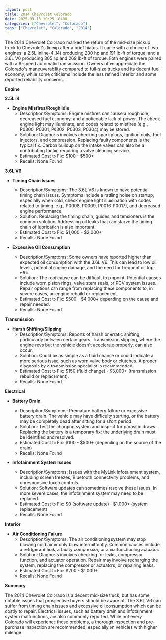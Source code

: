 ```yaml
---
layout: post
title: 2014 Chevrolet Colorado
date: 2025-03-13 10:25 -0400
categories: ["Chevrolet", "Colorado"]
tags: ["Chevrolet", "Colorado", "2014"]
---
```

The 2014 Chevrolet Colorado marked the return of the mid-size pickup truck to Chevrolet's lineup after a brief hiatus. It came with a choice of two engines: a 2.5L inline-4 (I4) producing 200 hp and 191 lb-ft of torque, and a 3.6L V6 producing 305 hp and 269 lb-ft of torque. Both engines were paired with a 6-speed automatic transmission. Owners often appreciate the Colorado's maneuverability compared to full-size trucks and its decent fuel economy, while some criticisms include the less refined interior and some reported reliability concerns.

**Engine**

**2.5L I4**

*   **Engine Misfires/Rough Idle**
    *   Description/Symptoms: Engine misfires can cause a rough idle, decreased fuel economy, and a noticeable lack of power. The check engine light may illuminate, and codes related to misfires (e.g., P0300, P0301, P0302, P0303, P0304) may be stored.
    *   Solution: Diagnosis involves checking spark plugs, ignition coils, fuel injectors, and compression. Replacing faulty components is the typical fix. Carbon buildup on the intake valves can also be a contributing factor, requiring a valve cleaning service.
    *   Estimated Cost to Fix: $100 - $500+
    *   Recalls: None Found

**3.6L V6**

*   **Timing Chain Issues**
    *   Description/Symptoms: The 3.6L V6 is known to have potential timing chain issues. Symptoms include a rattling noise on startup, especially when cold, check engine light illumination with codes related to timing (e.g., P0008, P0009, P0016, P0017), and decreased engine performance.
    *   Solution: Replacing the timing chain, guides, and tensioners is the common solution. Addressing oil leaks that can starve the timing chain of lubrication is also important.
    *   Estimated Cost to Fix: $1,000 - $2,000+
    *   Recalls: None Found

*   **Excessive Oil Consumption**
    *   Description/Symptoms: Some owners have reported higher than expected oil consumption with the 3.6L V6. This can lead to low oil levels, potential engine damage, and the need for frequent oil top-offs.
    *   Solution: The root cause can be difficult to pinpoint. Potential causes include worn piston rings, valve stem seals, or PCV system issues. Repair options can range from replacing these components to, in severe cases, an engine rebuild or replacement.
    *   Estimated Cost to Fix: $500 - $4,000+ depending on the cause and repair needed.
    *   Recalls: None Found

**Transmission**

*   **Harsh Shifting/Slipping**
    *   Description/Symptoms: Reports of harsh or erratic shifting, particularly between certain gears. Transmission slipping, where the engine revs but the vehicle doesn't accelerate properly, can also occur.
    *   Solution: Could be as simple as a fluid change or could indicate a more serious issue, such as worn valve body or clutches. A proper diagnosis by a transmission specialist is recommended.
    *   Estimated Cost to Fix: $150 (fluid change) - $3,000+ (transmission rebuild or replacement).
    *   Recalls: None Found

**Electrical**

*   **Battery Drain**
    *   Description/Symptoms: Premature battery failure or excessive battery drain. The vehicle may have difficulty starting, or the battery may be completely dead after sitting for a short period.
    *   Solution: Test the charging system and inspect for parasitic draws. Replacing the battery is a temporary fix; the underlying drain must be identified and resolved.
    *   Estimated Cost to Fix: $100 - $500+ (depending on the source of the drain)
    *   Recalls: None Found

*   **Infotainment System Issues**
    *   Description/Symptoms: Issues with the MyLink infotainment system, including screen freezes, Bluetooth connectivity problems, and unresponsive touch controls.
    *   Solution: Software updates can sometimes resolve these issues. In more severe cases, the infotainment system may need to be replaced.
    *   Estimated Cost to Fix: $0 (software update) - $1,000+ (system replacement)
    *   Recalls: None Found

**Interior**

*   **Air Conditioning Failure**
    *   Description/Symptoms: The air conditioning system may stop blowing cold air or only blow intermittently. Common causes include a refrigerant leak, a faulty compressor, or a malfunctioning actuator.
    *   Solution: Diagnosis involves checking for leaks, compressor function, and actuator operation. Repair may involve recharging the system, replacing the compressor or actuators, or repairing leaks.
    *   Estimated Cost to Fix: $200 - $1,000+
    *   Recalls: None Found

**Summary**

The 2014 Chevrolet Colorado is a decent mid-size truck, but has some notable issues that prospective buyers should be aware of. The 3.6L V6 can suffer from timing chain issues and excessive oil consumption which can be costly to repair. Electrical issues, such as battery drain and infotainment system malfunctions, are also commonly reported. While not every Colorado will experience these problems, a thorough inspection and pre-purchase inspection are recommended, especially on vehicles with higher mileage.

